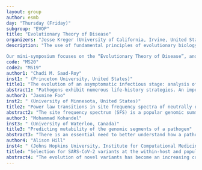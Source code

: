 ```yaml
---
layout: group
author: esmb
day: "Thursday (Friday)"
subgroup: "EVOP"
title: "Evolutionary Theory of Disease"
organizers: "Jesse Kreger (University of California, Irvine, United States), Natalia Komarova (University of California, Irvine, United States)"
description: "The use of fundamental principles of evolutionary biology can provide important insight into disease dynamics, both within and between hosts. For example, evolutionary mathematical models have been used to better understand disease progression, immune escape mechanisms/drug resistance, and optimal treatment regimens in many prominent diseases (such as virus infection and cancer).

Our mini-symposium focuses on the “Evolutionary Theory of Disease”, and in particular, on how evolutionary ideas in tandem with mathematical techniques and models can be used to understand disease dynamics as well as how to best combat the disease. In our mini-symposium, researchers will present their exciting and impactful recent research, including new mathematical and computational models, with a focus on understanding the evolutionary dynamics of the disease. Our list of speakers includes both accomplished/senior researchers as well as junior mathematicians at the postdoctoral and graduate student levels. Their research spans different diseases (from infectious diseases to cancer) and mathematical approaches (including differential equations, agent-based models, network models, etc), and should stimulate broad interest in the mathematical biology community. We look forward to an exciting exchange of ideas, as well as great networking opportunities for researchers at all career stages."
code: "MS20"
code2: "MS19"
author1: "Chadi M. Saad-Roy"
inst1: " (Princeton University, United States)"
title1: "The evolution of an asymptomatic infectious stage: analysis of a simple evolutionary-epidemiological model"
abstract1: "Pathogens exhibit numerous life-history strategies. An important pathogen characteristic is the degree of symptoms exhibited by hosts at the onset of infectiousness. Additionally, mediated by host immunity, a pathogen may elicit reduced (or no) symptoms in the first stage leading to simultaneously slower progression and lower transmission. In this talk, we examine the evolutionary implications of these trade-offs. We couple a simple epidemiological model with evolutionary analyses, and we find that numerous evolutionary outcomes are possible. For simple trade-off formulations, these include a fully symptomatic or asymptomatic first infectious stage, a subsymptomatic first stage, or bistability between a fully symptomatic and asymptomatic first stage. Then, we discuss the ensuing implications for disease mitigation measures."
author2: "Jasmine Foo"
inst2: " (University of Minnesota, United States)"
title2: "Power law transitions in site frequency spectra of neutrally evolving tumors"
abstract2: "The site frequency spectrum (SFS) is a popular genomic summary statistic that tracks the frequencies of mutations in a population sample.  In the context of cancer, the site frequency spectrum of tumor samples are commonly used to gain insights into tumor evolutionary processes.  However, recent analyses of the SFS in tumor population models have generally dealt with special or limiting cases, such as considering only cells with an infinite line of descent, assuming deterministic tumor growth, or taking large time/population limits.  I will discuss recent work in which we derive exact expressions for the mean SFS in a neutrally evolving tumor. We find that the rates of cell birth and death change the shape of the SFS at the small frequency end, inducing a transition between power laws as cell viability decreases. We demonstrate how, in principle, this insight may be used to estimate the ratio between cell birth and cell death rates, as well as the mutation rate, using SFS data alone."
author3: "Mohammad Kohandel"
inst3: " (University of Waterloo, Canada)"
title3: "Predicting mutability of the genomic segments of a pathogen"
abstract3: "There is an essential need to better understand how a pathogenesis, like SARS-CoV-2, is affected by mutations and to determine the conserved segments in the genome that can serve as stable targets for novel therapeutics. We introduce a text-mining method to estimate the mutability of genomic segments directly from a reference (ancestral) whole genome sequence. The method relies on calculating the importance of genomic segments based on their spatial distribution and frequency over the whole genome. To validate our approach, we perform a large-scale analysis of the viral mutations in nearly 80,000 publicly-available SARS-CoV-2 predecessor whole genome sequences and show that these results are highly correlated with the segments predicted by the text-mining method. Importantly, these correlations are found to hold at the codon and gene levels, as well as for gene coding regions."
author4: "Alison Hill"
inst4: " (Johns Hopkins University, Institute for Computational Medicine, United States)"
title4: "Selection for SARS-CoV-2 variants at the within-host and population scale"
abstract4: "The evolution of novel variants has become an increasing concern as the COVID-19 pandemic has progressed into 2021. In this talk we will discuss modeling work to understand the factors driving SARS-CoV-2 evolution within individual hosts and across populations. We examine and compare mutations that increase transmission and those that evade adaptive immunity. We build models to include and analyze the roll of within-host clinical course, heterogeneities in transmission, population structure, and the nature of acquired and vaccine-induced immunity on the fate of variants emerging at different times and places throughout the pandemic.  We find that several unique features of COVID-19, including the timing of peak infectiousness vs the onset of adaptive immune responses in infected individuals, and the asynchronous spatiotemporal nature of epidemics around the world, contribute to patterns observed in the evolution of new variants."
---
```

